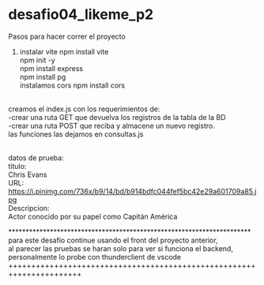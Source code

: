 # desafio04_likeme_p2

Pasos para hacer correr el proyecto

1. instalar vite npm install vite <br>
   npm init -y<br>
   npm install express<br>
   npm install pg<br>
   instalamos cors npm install cors<br><br>

creamos el index.js  con los requerimientos de:<br>
-crear una ruta GET que devuelva los registros de la tabla de la BD<br>
-crear una ruta POST que reciba y almacene un nuevo registro.<br>
las funciones las dejamos en consultas.js<br><br>

datos de prueba:<br>
titulo:<br>
Chris Evans<br>
URL:<br>
https://i.pinimg.com/736x/b9/14/bd/b914bdfc044fef5bc42e29a601709a85.jpg<br>
Descripcion:<br>
Actor conocido por su papel como Capitán América<br>

**********************************************************************<br>
para este desafio continue usando el front del proyecto anterior,<br>
al parecer las pruebas se haran solo para ver si funciona el backend,<br>
personalmente lo probe con thunderclient de vscode
++++++++++++++++++++++++++++++++++++++++++++++++++++++++++++++++++++++<br>
